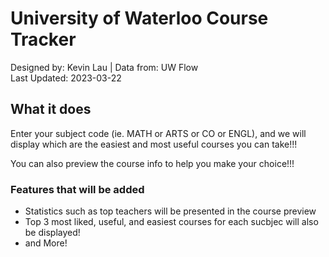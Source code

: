 # University of Waterloo Course Tracker


Designed by: Kevin Lau | Data from: UW Flow<br>
Last Updated: 2023-03-22<br>

## What it does
Enter your subject code (ie. MATH or ARTS or CO or ENGL), and we will display which are the easiest and most useful courses you can take!!! <br>

You can also preview the course info to help you make your choice!!!

### Features that will be added
* Statistics such as top teachers will be presented in the course preview
* Top 3 most liked, useful, and easiest courses for each sucbjec will also be displayed!
* and More!


